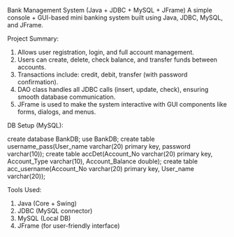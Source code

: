 Bank Management System (Java + JDBC + MySQL + JFrame)
A simple console + GUI-based mini banking system built using Java, JDBC, MySQL, and JFrame.

Project Summary:

1) Allows user registration, login, and full account management.
2) Users can create, delete, check balance, and transfer funds between accounts.
3) Transactions include: credit, debit, transfer (with password confirmation).
4) DAO class handles all JDBC calls (insert, update, check), ensuring smooth database communication.
5) JFrame is used to make the system interactive with GUI components like forms, dialogs, and menus.

DB Setup (MySQL):

create database BankDB; 
use BankDB;
create table username_pass(User_name varchar(20) primary key, password varchar(10));
create table accDet(Account_No varchar(20) primary key, Account_Type varchar(10), Account_Balance double);
create table acc_username(Account_No varchar(20) primary key, User_name varchar(20));

Tools Used:

1) Java (Core + Swing)
2) JDBC (MySQL connector)
3) MySQL (Local DB)
4) JFrame (for user-friendly interface)